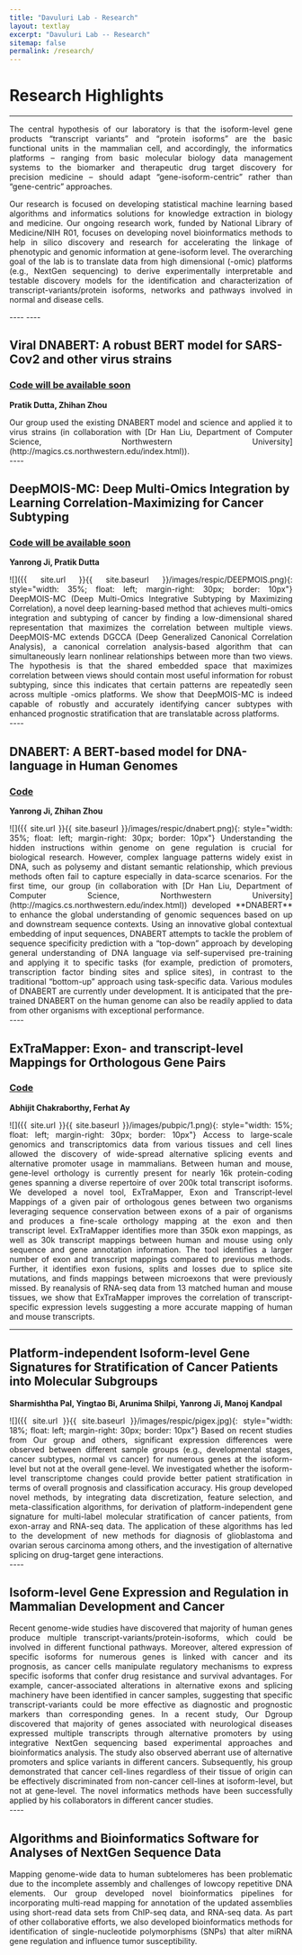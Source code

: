 ```yaml
---
title: "Davuluri Lab - Research"
layout: textlay
excerpt: "Davuluri Lab -- Research"
sitemap: false
permalink: /research/
---
```


# Research Highlights
---

<div style="text-align: justify">
The central hypothesis of our laboratory is that the isoform-level gene products “transcript variants” and “protein isoforms” are the basic functional units in the mammalian cell, and accordingly, the informatics platforms – ranging from basic molecular biology data management systems to the biomarker and therapeutic drug target discovery for precision medicine – should adapt “gene-isoform-centric” rather than “gene-centric” approaches. 

Our research is focused on developing statistical machine learning based algorithms and informatics solutions for knowledge extraction in biology and medicine. Our ongoing research work, funded by National Library of Medicine/NIH R01, focuses on developing novel bioinformatics methods to help in silico discovery and research for accelerating the linkage of phenotypic and genomic information at gene-isoform level. The overarching goal of the lab is to translate data from high dimensional (-omic) platforms (e.g., NextGen sequencing) to derive experimentally interpretable and testable discovery models for the identification and characterization of transcript-variants/protein isoforms, networks and pathways involved in normal and disease cells. 
</div>
----
----

<!-- #### Summary of Ongoing and Past Research Projects: -->


## Viral DNABERT: A robust BERT model for SARS-Cov2 and other virus strains
### [Code will be available soon]()
**Pratik Dutta, Zhihan Zhou**
<div style="text-align: justify">
Our group used the existing DNABERT model and science and applied it to virus strains (in collaboration with [Dr Han Liu, Department of Computer Science, Northwestern University](http://magics.cs.northwestern.edu/index.html)).
</div>
----

## DeepMOIS-MC: Deep Multi-Omics Integration by Learning Correlation-Maximizing for Cancer Subtyping
### [Code will be available soon]()
**Yanrong Ji, Pratik Dutta**
<div style="text-align: justify">
![]({{ site.url }}{{ site.baseurl }}/images/respic/DEEPMOIS.png){: style="width: 35%; float: left; margin-right: 30px; border: 10px"} 
DeepMOIS-MC (Deep Multi-Omics Integrative Subtyping by Maximizing Correlation), a novel deep learning-based method that achieves multi-omics integration and subtyping of cancer by finding a low-dimensional shared representation that maximizes the correlation between multiple views. DeepMOIS-MC extends DGCCA (Deep Generalized Canonical Correlation Analysis), a canonical correlation analysis-based algorithm that can simultaneously learn nonlinear relationships between more than two views. The hypothesis is that the shared embedded space that maximizes correlation between views should contain most useful information for robust subtyping, since this indicates that certain patterns are repeatedly seen across multiple -omics platforms. We show that DeepMOIS-MC is indeed capable of robustly and accurately identifying cancer subtypes with enhanced prognostic stratification that are translatable across platforms.
</div>
----

## DNABERT: A BERT-based model for DNA-language in Human Genomes
### [Code](https://github.com/RDavuluri-Lab-SUNY-STONYBROOK/DNABERT)
**Yanrong Ji, Zhihan Zhou**
<div style="text-align: justify">
![]({{ site.url }}{{ site.baseurl }}/images/respic/dnabert.png){: style="width: 35%; float: left; margin-right: 30px; border: 10px"} 
Understanding the hidden instructions within genome on gene regulation is crucial for biological research. However, complex language patterns widely exist in DNA, such as polysemy and distant semantic relationship, which previous methods often fail to capture especially in data-scarce scenarios. For the first time, our group (in collaboration with [Dr Han Liu, Department of Computer Science, Northwestern University](http://magics.cs.northwestern.edu/index.html)) developed **DNABERT** to enhance the global understanding of genomic sequences based on up and downstream sequence contexts. Using an innovative global contextual embedding of input sequences, DNABERT attempts to tackle the problem of sequence specificity prediction with a “top-down” approach by developing general understanding of DNA language via self-supervised pre-training and applying it to specific tasks (for example, prediction of promoters, transcription factor binding sites and splice sites), in contrast to the traditional “bottom-up” approach using task-specific data. Various modules of DNABERT are currently under development. It is anticipated that the pre-trained DNABERT on the human genome can also be readily applied to data from other organisms with exceptional performance.
</div>
----


## ExTraMapper: Exon- and transcript-level Mappings for Orthologous Gene Pairs
### [Code](https://github.com/RDavuluri-Lab-SUNY-STONYBROOK/ExTraMapper)
**Abhijit Chakraborthy, Ferhat Ay**
<div style="text-align: justify">
![]({{ site.url }}{{ site.baseurl }}/images/pubpic/1.png){: style="width: 15%; float: left; margin-right: 30px; border: 10px"}
Access to large-scale genomics and transcriptomics data from various tissues and cell lines allowed the discovery of wide-spread alternative splicing events and alternative promoter usage in mammalians. Between human and mouse, gene-level orthology is currently present for nearly 16k protein-coding genes spanning a diverse repertoire of over 200k total transcript isoforms. We developed a novel tool, ExTraMapper, Exon and Transcript-level Mappings of a given pair of orthologous genes between two organisms leveraging sequence conservation between exons of a pair of organisms and produces a fine-scale orthology mapping at the exon and then transcript level. ExTraMapper identifies more than 350k exon mappings, as well as 30k transcript mappings between human and mouse using only sequence and gene annotation information. The tool identifies a larger number of exon and transcript mappings compared to previous methods. Further, it identifies exon fusions, splits and losses due to splice site mutations, and finds mappings between microexons that were previously missed. By reanalysis of RNA-seq data from 13 matched human and mouse tissues, we show that ExTraMapper improves the correlation of transcript-specific expression levels suggesting a more accurate mapping of human and mouse transcripts.
</div>

---- 


## Platform-independent Isoform-level Gene Signatures for Stratification of Cancer Patients into Molecular Subgroups
**Sharmishtha Pal, Yingtao Bi, Arunima Shilpi, Yanrong Ji, Manoj Kandpal**
<div style="text-align: justify">
![]({{ site.url }}{{ site.baseurl }}/images/respic/pigex.jpg){: style="width: 18%; float: left; margin-right: 30px; border: 10px"}
Based on recent studies from Our group and others, significant expression differences were observed between different sample groups (e.g., developmental stages, cancer subtypes, normal vs cancer) for numerous genes at the isoform-level but not at the overall gene-level. We investigated whether the isoform-level transcriptome changes could provide better patient stratification in terms of overall prognosis and classification accuracy. His group developed novel methods, by integrating data discretization, feature selection, and meta-classification algorithms, for derivation of platform-independent gene signature for multi-label molecular stratification of cancer patients, from exon-array and RNA-seq data. The application of these algorithms has led to the development of new methods for diagnosis of glioblastoma and ovarian serous carcinoma among others, and the investigation of alternative splicing on drug-target gene interactions. 
</div>
---- 

## Isoform-level Gene Expression and Regulation in Mammalian Development and Cancer
<div style="text-align: justify">
Recent genome-wide studies have discovered that majority of human genes produce multiple transcript-variants/protein-isoforms, which could be involved in different functional pathways. Moreover, altered expression of specific isoforms for numerous genes is linked with cancer and its prognosis, as cancer cells manipulate regulatory mechanisms to express specific isoforms that confer drug resistance and survival advantages. For example, cancer-associated alterations in alternative exons and splicing machinery have been identified in cancer samples, suggesting that specific transcript-variants could be more effective as diagnostic and prognostic markers than corresponding genes. In a recent study, Our Dgroup discovered that majority of genes associated with neurological diseases expressed multiple transcripts through alternative promoters by using integrative NextGen sequencing based experimental approaches and bioinformatics analysis. The study also observed aberrant use of alternative promoters and splice variants in different cancers. Subsequently, his group demonstrated that cancer cell-lines regardless of their tissue of origin can be effectively discriminated from non-cancer cell-lines at isoform-level, but not at gene-level. The novel informatics methods have been successfully applied by his collaborators in different cancer studies.
</div>
---- 

## Algorithms and Bioinformatics Software for Analyses of NextGen Sequence Data
<div style="text-align: justify">
Mapping genome-wide data to human subtelomeres has been problematic due to the incomplete assembly and challenges of lowcopy repetitive DNA elements. Our group developed novel bioinformatics pipelines for incorporating multi-read mapping for annotation of the updated assemblies using short-read data sets from ChIP-seq data, and RNA-seq data. As part of other collaborative efforts, we also developed bioinformatics methods for identification of single-nucleotide polymorphisms (SNPs) that alter miRNA gene regulation and influence tumor susceptibility. 
</div>


